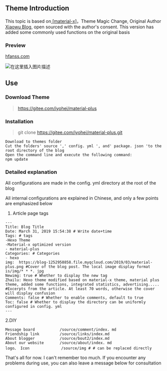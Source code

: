 ## Theme Introduction

This topic is based on[ \[material-x\]](https://xaoxuu.com/wiki/material-x/)，Theme Magic Change, Original Author [Xiaowu Blog](https://www.wushile.top/), open sourced with the author's consent. This version has added some commonly used functions on the original basis

### Preview

[hfanss.com](hfanss.com)

![在这里插入图片描述](https://i-blog.csdnimg.cn/img_convert/b8126947a1ee3fa1fba7860d86c2f91e.png#pic_center)


## Use

### Download Theme

> [ https://gitee.com/iyohei/material-plus ]( https://gitee.com/iyohei/material-plus )

### Installation
>git clone  https://gitee.com/iyohei/material-plus.git  

```
Download to themes folder
Cut the folders' source ',' config. yml ', and' package. json 'to the root directory of the blog
Open the command line and execute the following command:
npm update
```
### Detailed explanation

All configurations are made in the config. yml directory at the root of the blog

All internal configurations are explained in Chinese, and only a few points are emphasized below

1. Article page tags

```
---
Title: Blog Title
Date: March 31, 2019 15:54:38 # Write date+time
Tags: # tags
-Hexo Theme
-Material-x optimized version
- material-plus
Categories: # Categories
- hexo
img:  https://blog-1252958858.file.myqcloud.com/2019/03/material-plus.png #Cover of the blog post. The local image display format is/img/* * *. jpg
Newimg: true # Whether to display the new tag
Zhailu: Hexo theme modified based on material-x theme, material plus theme, added some functions, integrated statistics, advertising..... #Excerpts from the article. At least 70 words, otherwise the cover will display confusion
Comments: false # Whether to enable comments, default to true
Toc: false # Whether to display the directory can be uniformly configured in config. yml
---
```

2.DIY

```
Message board			/source/comment/index. md
Friendship link			/source/links/index.md
About blogger			/source/bout2/index.md
About our website		/source/about/index. md
logo、 Icon				/source/img # # can be replaced directly
```

That's all for now. I can't remember too much. If you encounter any problems during use, you can also leave a message below for consultation

